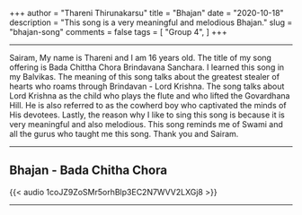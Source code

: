 +++
author = "Thareni Thirunakarsu"
title = "Bhajan"
date = "2020-10-18"
description = "This song is a very meaningful and melodious Bhajan."
slug = "bhajan-song"
comments = false
tags = [
    "Group 4",
]
+++

---

Sairam, My name is Thareni and I am 16 years old. The title of my song offering is Bada Chittha Chora Brindavana Sanchara. I learned this song in my Balvikas. The meaning of this song talks about the greatest stealer of hearts who roams through Brindavan - Lord Krishna. The song talks about Lord Krishna as the child who plays the flute and who lifted the Govardhana Hill. He is also referred to as the cowherd boy who captivated the minds of His devotees. Lastly, the reason why I like to sing this song is because it is very meaningful and also melodious. This song reminds me of Swami and all the gurus who taught me this song. Thank you and Sairam.

---

## Bhajan - Bada Chitha Chora

{{< audio 1coJZ9ZoSMr5orhBlp3EC2N7WVV2LXGj8 >}}

---